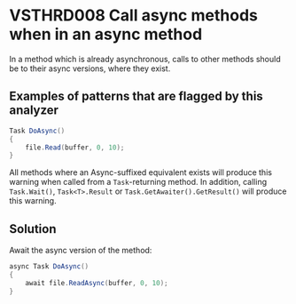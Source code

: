# VSTHRD008 Call async methods when in an async method

In a method which is already asynchronous, calls to other methods should
be to their async versions, where they exist.

## Examples of patterns that are flagged by this analyzer

```csharp
Task DoAsync()
{
    file.Read(buffer, 0, 10);
}
```

All methods where an Async-suffixed equivalent exists will produce this warning
when called from a `Task`-returning method.
In addition, calling `Task.Wait()`, `Task<T>.Result` or `Task.GetAwaiter().GetResult()`
will produce this warning.

## Solution

Await the async version of the method:

```csharp
async Task DoAsync()
{
    await file.ReadAsync(buffer, 0, 10);
}
```
